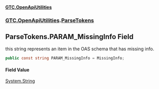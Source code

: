 #### [GTC.OpenApiUtilities](GTC.OpenApiUtilities.md 'GTC.OpenApiUtilities')
### [GTC.OpenApiUtilities](GTC.OpenApiUtilities.md#GTC.OpenApiUtilities 'GTC.OpenApiUtilities').[ParseTokens](GTC.OpenApiUtilities.md#GTC.OpenApiUtilities.ParseTokens 'GTC.OpenApiUtilities.ParseTokens')

## ParseTokens.PARAM_MissingInfo Field

this string represents an item in the OAS schema that has missing info.

```csharp
public const string PARAM_MissingInfo = MissingInfo;
```

#### Field Value
[System.String](https://docs.microsoft.com/en-us/dotnet/api/System.String 'System.String')